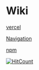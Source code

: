 # Wiki

[vercel](https://ds-algo-official.vercel.app/)

[Navigation](https://amazing-mccarthy-aa9929.netlify.app/directory.html)

[npm](https://www.npmjs.com/package/ds-algo-study)

[![HitCount](http://hits.dwyl.com/bgoonz/DS-ALGO-OFFICIAL.svg)](http://hits.dwyl.com/bgoonz/DS-ALGO-OFFICIAL)

